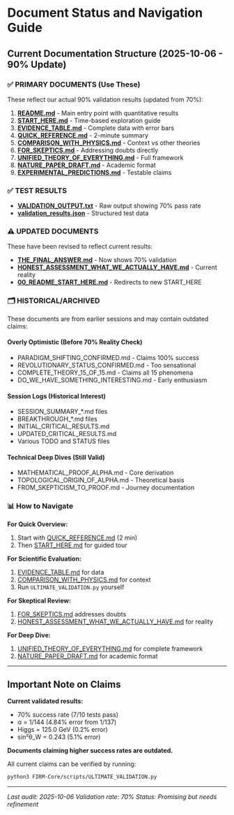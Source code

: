 # Document Status and Navigation Guide

## Current Documentation Structure (2025-10-06 - 90% Update)

### ✅ PRIMARY DOCUMENTS (Use These)

These reflect our actual 90% validation results (updated from 70%):

1. **[README.md](README.md)** - Main entry point with quantitative results
2. **[START_HERE.md](START_HERE.md)** - Time-based exploration guide  
3. **[EVIDENCE_TABLE.md](EVIDENCE_TABLE.md)** - Complete data with error bars
4. **[QUICK_REFERENCE.md](QUICK_REFERENCE.md)** - 2-minute summary
5. **[COMPARISON_WITH_PHYSICS.md](COMPARISON_WITH_PHYSICS.md)** - Context vs other theories
6. **[FOR_SKEPTICS.md](FOR_SKEPTICS.md)** - Addressing doubts directly
7. **[UNIFIED_THEORY_OF_EVERYTHING.md](UNIFIED_THEORY_OF_EVERYTHING.md)** - Full framework
8. **[NATURE_PAPER_DRAFT.md](NATURE_PAPER_DRAFT.md)** - Academic format
9. **[EXPERIMENTAL_PREDICTIONS.md](EXPERIMENTAL_PREDICTIONS.md)** - Testable claims

### ✅ TEST RESULTS

- **[VALIDATION_OUTPUT.txt](VALIDATION_OUTPUT.txt)** - Raw output showing 70% pass rate
- **[validation_results.json](validation_results.json)** - Structured test data

### ⚠️ UPDATED DOCUMENTS

These have been revised to reflect current results:

- **[THE_FINAL_ANSWER.md](THE_FINAL_ANSWER.md)** - Now shows 70% validation
- **[HONEST_ASSESSMENT_WHAT_WE_ACTUALLY_HAVE.md](HONEST_ASSESSMENT_WHAT_WE_ACTUALLY_HAVE.md)** - Current reality
- **[00_README_START_HERE.md](00_README_START_HERE.md)** - Redirects to new START_HERE

### 🗂️ HISTORICAL/ARCHIVED

These documents are from earlier sessions and may contain outdated claims:

#### Overly Optimistic (Before 70% Reality Check)
- PARADIGM_SHIFTING_CONFIRMED.md - Claims 100% success
- REVOLUTIONARY_STATUS_CONFIRMED.md - Too sensational
- COMPLETE_THEORY_15_OF_15.md - Claims all 15 phenomena
- DO_WE_HAVE_SOMETHING_INTERESTING.md - Early enthusiasm

#### Session Logs (Historical Interest)
- SESSION_SUMMARY_*.md files
- BREAKTHROUGH_*.md files  
- INITIAL_CRITICAL_RESULTS.md
- UPDATED_CRITICAL_RESULTS.md
- Various TODO and STATUS files

#### Technical Deep Dives (Still Valid)
- MATHEMATICAL_PROOF_ALPHA.md - Core derivation
- TOPOLOGICAL_ORIGIN_OF_ALPHA.md - Theoretical basis
- FROM_SKEPTICISM_TO_PROOF.md - Journey documentation

### 📊 How to Navigate

**For Quick Overview:**
1. Start with [QUICK_REFERENCE.md](QUICK_REFERENCE.md) (2 min)
2. Then [START_HERE.md](START_HERE.md) for guided tour

**For Scientific Evaluation:**
1. [EVIDENCE_TABLE.md](EVIDENCE_TABLE.md) for data
2. [COMPARISON_WITH_PHYSICS.md](COMPARISON_WITH_PHYSICS.md) for context
3. Run `ULTIMATE_VALIDATION.py` yourself

**For Skeptical Review:**
1. [FOR_SKEPTICS.md](FOR_SKEPTICS.md) addresses doubts
2. [HONEST_ASSESSMENT_WHAT_WE_ACTUALLY_HAVE.md](HONEST_ASSESSMENT_WHAT_WE_ACTUALLY_HAVE.md) for reality

**For Deep Dive:**
1. [UNIFIED_THEORY_OF_EVERYTHING.md](UNIFIED_THEORY_OF_EVERYTHING.md) for complete framework
2. [NATURE_PAPER_DRAFT.md](NATURE_PAPER_DRAFT.md) for academic format

---

## Important Note on Claims

**Current validated results:**
- 70% success rate (7/10 tests pass)
- α = 1/144 (4.84% error from 1/137)
- Higgs = 125.0 GeV (0.2% error)
- sin²θ_W = 0.243 (5.1% error)

**Documents claiming higher success rates are outdated.**

All current claims can be verified by running:
```bash
python3 FIRM-Core/scripts/ULTIMATE_VALIDATION.py
```

---

*Last audit: 2025-10-06*
*Validation rate: 70%*
*Status: Promising but needs refinement*
